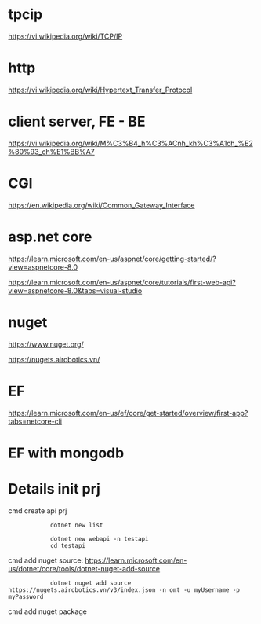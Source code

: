 # tpcip

https://vi.wikipedia.org/wiki/TCP/IP

# http

https://vi.wikipedia.org/wiki/Hypertext_Transfer_Protocol


# client server, FE - BE

https://vi.wikipedia.org/wiki/M%C3%B4_h%C3%ACnh_kh%C3%A1ch_%E2%80%93_ch%E1%BB%A7

# CGI

https://en.wikipedia.org/wiki/Common_Gateway_Interface

# asp.net core 

https://learn.microsoft.com/en-us/aspnet/core/getting-started/?view=aspnetcore-8.0


https://learn.microsoft.com/en-us/aspnet/core/tutorials/first-web-api?view=aspnetcore-8.0&tabs=visual-studio

# nuget 

https://www.nuget.org/

https://nugets.airobotics.vn/

# EF 

https://learn.microsoft.com/en-us/ef/core/get-started/overview/first-app?tabs=netcore-cli

# EF with mongodb 

# Details init prj

cmd create api prj

                dotnet new list

                dotnet new webapi -n testapi
                cd testapi

cmd add nuget source: https://learn.microsoft.com/en-us/dotnet/core/tools/dotnet-nuget-add-source


                dotnet nuget add source https://nugets.airobotics.vn/v3/index.json -n omt -u myUsername -p myPassword 

cmd add nuget package

                